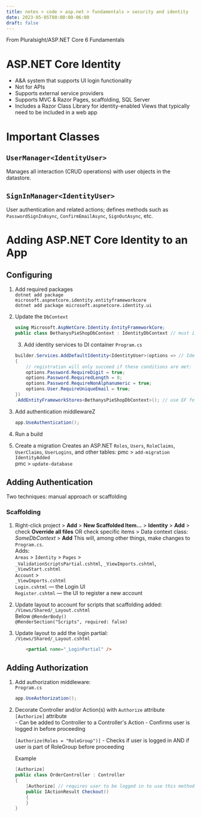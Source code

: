 ```yaml
---
title: notes > code > asp.net > fundamentals > security and identity
date: 2023-05-05T00:00:00-06:00
draft: false
---
```


From Pluralsight/ASP.NET Core 6 Fundamentals

# ASP.NET Core Identity
- A&A system that supports UI login functionality
- Not for APIs
- Supports external service providers
- Supports MVC & Razor Pages, scaffolding, SQL Server
- Includes a Razor Class Library for identity-enabled Views that typically need to be included in a web app

# Important Classes
## `UserManager<IdentityUser>`
Manages all interaction (CRUD operations) with user objects in the datastore.

## `SignInManager<IdentityUser>`
User authentication and related actions; defines methods such as `PasswordSignInAsync`, `ConfirmEmailAsync`, `SignOutAsync`, etc.

# Adding ASP.NET Core Identity to an App
## Configuring
1. Add required packages  
    `dotnet add package microsoft.aspnetcore.identity.entityframeworkcore`  
    `dotnet add package microsoft.aspnetcore.identity.ui`  

2. Update the `DbContext`
    ```cs
    using Microsoft.AspNetCore.Identity.EntityFrameworkCore;
    public class BethanysPieShopDbContext : IdentityDbContext // must inherit from this base class
    ```
    3. Add identity services to DI container
    `Program.cs`
    ```cs
    builder.Services.AddDefaultIdentity<IdentityUser>(options => // IdentityUser is a built-in type to represent a user
    { 
        // registration will only succeed if these conditions are met:
        options.Password.RequireDigit = true;
        options.Password.RequiredLength = 8;
        options.Password.RequireNonAlphanumeric = true;
        options.User.RequireUniqueEmail = true;
    })
    .AddEntityFrameworkStores<BethanysPieShopDbContext>(); // use EF for identity data
    ```
4. Add authentication middlewareZ
    ```cs
    app.UseAuthentication();
    ```
5. Run a build

6. Create a migration
Creates an ASP.NET `Roles`, `Users`, `RoleClaims`, `UserClaims`, `UserLogins`, and other tables:
    pmc > `add-migration IdentityAdded`  
    pmc > `update-database`
	
## Adding Authentication
Two techniques:  manual approach or scaffolding

### Scaffolding
1. Right-click project > **Add** > **New Scaffolded Item…** > **Identity** > **Add** > check **Override all files** OR check specific items > Data context class: *SomeDbContext* > **Add**
This will, among other things, make changes to `Program.cs`.  
Adds:   
`Areas` > `Identity` > `Pages` >  
                    `_ValidationScriptsPartial.cshtml`, `_ViewImports.cshtml`, `_ViewStart.cshtml`  
                    `Account` >  
                        `_ViewImports.cshtml`  
                        `Login.cshtml` — the Login UI  
                        `Register.cshtml` — the UI to register a new account  

2. Update layout to account for scripts that scaffolding added:  
`/Views/Shared/_Layout.cshtml`  
    Below `@RenderBody()`  
    `@RenderSection("Scripts", required: false)`
        
3. Update layout to add the login partial:  
`/Views/Shared/_Layout.cshtml`
    ```html
        <partial name="_LoginPartial" />
    ```
## Adding Authorization
1. Add authorization middleware:  
    `Program.cs`  
    ```cs
    app.UseAuthorization();
    ```
2. Decorate Controller and/or Action(s) with `Authorize` attribute  
    `[Authorize]` attribute  
        - Can be added to Controller to a Controller's Action
        - Confirms user is logged in before proceeding
        
    `[Authorize(Roles = "RoleGroup")]`
        - Checks if user is logged in AND if user is part of RoleGroup before proceeding

    Example
    ```cs
    [Authorize]
    public class OrderController : Controller
    {
        [Authorize] // requires user to be logged in to use this method
        public IActionResult Checkout()
        {
        }
    }
    ```
